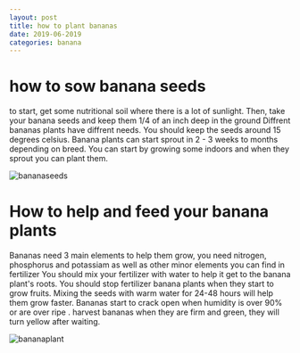 ```yaml
---
layout: post
title: how to plant bananas
date: 2019-06-2019
categories: banana
---
```


# how to sow banana seeds
to start, get some nutritional soil where there is a lot of sunlight. Then, take your banana seeds and keep them 1/4 of an inch deep in the ground
Diffrent bananas plants have diffrent needs. You should keep the seeds around 15 degrees celsius. Banana plants can start sprout in 2 - 3 weeks
to months depending on breed. You can start by growing some indoors and when they sprout you can plant them.

![bananaseeds](dabdabminer.github.io/51RrMn8gYFL._SX425_.jpg)

# How to help and feed your banana plants
Bananas need 3 main elements to help them grow, you need nitrogen, phosphorus and potassiam as well as other minor elements you can find in fertilizer
You should mix your fertilizer with water to help it get to the banana plant's roots. You should stop fertilizer banana plants when they start to grow fruits.
Mixing the seeds with warm water for 24-48 hours will help them grow faster. Bananas start to crack open when humidity is over 90% or are over ripe
. harvest bananas when they are firm and green, they will turn yellow after waiting.

![bananaplant](dabdabminer.github.io/banana-plant-500x500.jpg)
